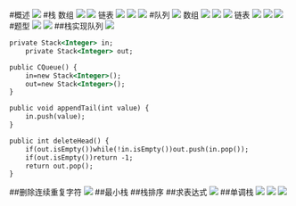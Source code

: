#概述
![](.z_01_算法_类别_栈_队列_images/cb835749.png)
#栈
数组
![](.z_01_算法_类别_栈_队列_images/26f37219.png)
![](.z_01_算法_类别_栈_队列_images/9389067d.png)
链表
![](.z_01_算法_类别_栈_队列_images/d5ecb534.png)
![](.z_01_算法_类别_栈_队列_images/8503da43.png)
![](.z_01_算法_类别_栈_队列_images/e64f2817.png)
#队列
![](.z_01_算法_类别_栈_队列_images/dbeb7014.png)
数组
![](.z_01_算法_类别_栈_队列_images/ce8dd5f1.png)
![](.z_01_算法_类别_栈_队列_images/321738d4.png)
![](.z_01_算法_类别_栈_队列_images/9a44fc20.png)
链表
![](.z_01_算法_类别_栈_队列_images/25f9e419.png)
![](.z_01_算法_类别_栈_队列_images/a1ef2a84.png)
![](.z_01_算法_类别_栈_队列_images/1924af3e.png)
#题型
![](.z_01_算法_类别_栈_队列_images/7c320fd4.png)
![](.z_01_算法_类别_栈_队列_images/b62aa017.png)
##栈实现队列
![](.z_01_算法_类别_栈_队列_images/99d57657.png)
```asp
private Stack<Integer> in;
    private Stack<Integer> out;

public CQueue() {
    in=new Stack<Integer>();
    out=new Stack<Integer>();
}

public void appendTail(int value) {
    in.push(value);
}

public int deleteHead() {
    if(out.isEmpty())while(!in.isEmpty())out.push(in.pop());
    if(out.isEmpty())return -1;
    return out.pop();
}
```
##删除连续重复字符
![](.z_01_算法_类别_栈_队列_images/2c3611ea.png)
##最小栈
##栈排序
##求表达式
![](.z_01_算法_类别_栈_队列_images/af333ab0.png)
##单调栈
![](.z_01_算法_类别_栈_队列_images/02e3d4bc.png)
![](.z_01_算法_类别_栈_队列_images/f3b6a951.png)
![](.z_01_算法_类别_栈_队列_images/b1f58f81.png)
